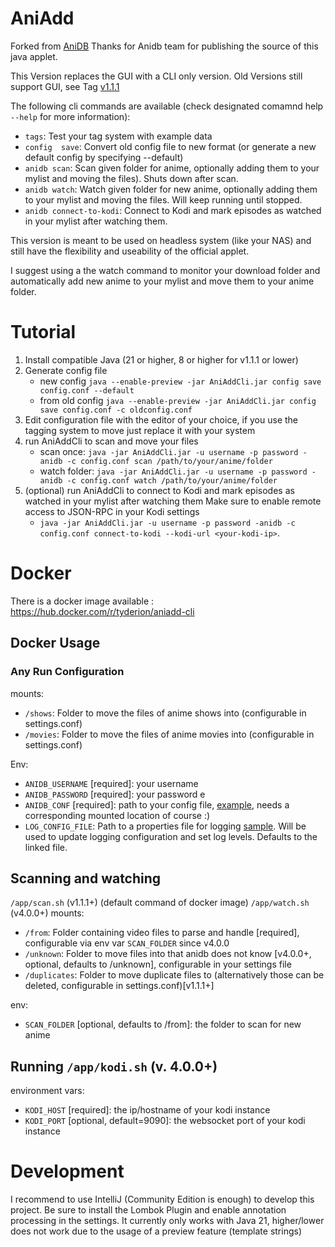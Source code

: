 # AniAdd

Forked from [AniDB](https://github.com/svn2github/AniDB)
Thanks for Anidb team for publishing the source of this java applet.

This Version replaces the GUI with a CLI only version.
Old Versions still support GUI, see Tag [v1.1.1](https://github.com/Tyderion/AniDb-AniAdd-CLI/releases/tag/1.1.1)

The following cli commands are available (check designated comamnd help `--help` for more information):
- `tags`: Test your tag system with example data
- `config  save`: Convert old config file to new format (or generate a new default config by specifying --default)
- `anidb scan`: Scan given folder for anime, optionally adding them to your mylist and moving the files). Shuts down after scan.
- `anidb watch`: Watch given folder for new anime, optionally adding them to your mylist and moving the files. Will keep running until stopped.
- `anidb connect-to-kodi`: Connect to Kodi and mark episodes as watched in your mylist after watching them.

This version is meant to be used on headless system (like your NAS) and still have the flexibility and useability of the official applet.

I suggest using a the watch command to monitor your download folder and automatically add new anime to your mylist and move them to your anime folder.

# Tutorial

1. Install compatible Java (21 or higher, 8 or higher for v1.1.1 or lower)
2. Generate config file 
   - new config `java --enable-preview -jar AniAddCli.jar config save config.conf --default`
   - from old config `java --enable-preview -jar AniAddCli.jar config save config.conf -c oldconfig.conf`
3. Edit configuration file with the editor of your choice, if you use the tagging system to move just replace it with your system
4. run AniAddCli to scan and move your files 
   - scan once: `java -jar AniAddCli.jar -u username -p password -anidb -c config.conf scan /path/to/your/anime/folder`
   - watch folder: `java -jar AniAddCli.jar -u username -p password -anidb -c config.conf watch /path/to/your/anime/folder`
5. (optional) run AniAddCli to connect to Kodi and mark episodes as watched in your mylist after watching them
   Make sure to enable remote access to JSON-RPC in your Kodi settings
   - `java -jar AniAddCli.jar -u username -p password -anidb -c config.conf connect-to-kodi --kodi-url <your-kodi-ip>`.

# Docker

There is a docker image available : https://hub.docker.com/r/tyderion/aniadd-cli

## Docker Usage
### Any Run Configuration
mounts:
- `/shows`: Folder to move the files of anime shows into (configurable in settings.conf)
- `/movies`: Folder to move the files of anime movies into (configurable in settings.conf)

Env:
- `ANIDB_USERNAME` [required]: your username
- `ANIDB_PASSWORD` [required]: your password e
- `ANIDB_CONF` [required]: path to your config file, [example](https://github.com/Tyderion/AniDb-AniAdd-CLI/blob/feature/docker/docker.conf), needs a corresponding mounted location of course :)
- `LOG_CONFIG_FILE`: Path to a properties file for logging [sample](https://github.com/Tyderion/AniDb-AniAdd-CLI/blob/master/.run/logging.properties). Will be used to update logging configuration and set log levels. Defaults to the linked file.


## Scanning and watching 
`/app/scan.sh` (v1.1.1+) (default command of docker image)
`/app/watch.sh` (v4.0.0+)
mounts:
- `/from`: Folder containing video files to parse and handle [required], configurable via env var `SCAN_FOLDER` since v4.0.0
- `/unknown`: Folder to move files into that anidb does not know [v4.0.0+, optional, defaults to /unknown], configurable in your settings file
- `/duplicates`: Folder to move duplicate files to (alternatively those can be deleted, configurable in settings.conf)[v1.1.1+]

env:
- `SCAN_FOLDER` [optional, defaults to /from]: the folder to scan for new anime

## Running `/app/kodi.sh` (v. 4.0.0+)
environment vars:
- `KODI_HOST` [required]: the ip/hostname of your kodi instance
- `KODI_PORT` [optional, default=9090]: the websocket port of your kodi instance

# Development
I recommend to use IntelliJ (Community Edition is enough) to develop this project.
Be sure to install the Lombok Plugin and enable annotation processing in the settings.
It currently only works with Java 21, higher/lower does not work due to the usage of a preview feature (template strings)